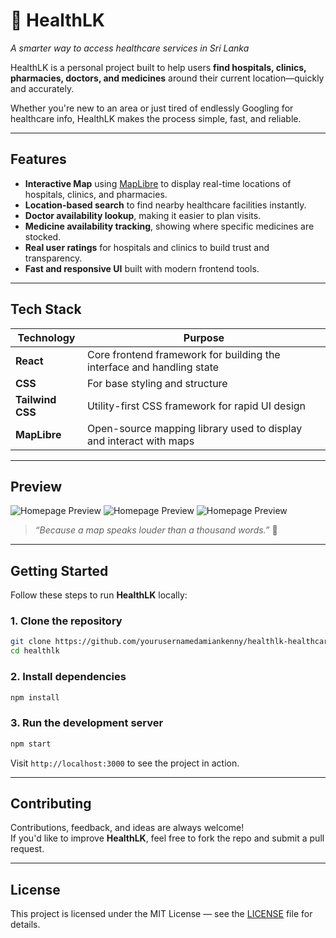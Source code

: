 # 🏥 HealthLK

_A smarter way to access healthcare services in Sri Lanka_

HealthLK is a personal project built to help users **find hospitals, clinics, pharmacies, doctors, and medicines** around their current location—quickly and accurately.

Whether you're new to an area or just tired of endlessly Googling for healthcare info, HealthLK makes the process simple, fast, and reliable.

---

## Features

- **Interactive Map** using [MapLibre](https://maplibre.org) to display real-time locations of hospitals, clinics, and pharmacies.
- **Location-based search** to find nearby healthcare facilities instantly.
- **Doctor availability lookup**, making it easier to plan visits.
- **Medicine availability tracking**, showing where specific medicines are stocked.
- **Real user ratings** for hospitals and clinics to build trust and transparency.
- **Fast and responsive UI** built with modern frontend tools.

---

## Tech Stack

| Technology       | Purpose                                                               |
| ---------------- | --------------------------------------------------------------------- |
| **React**        | Core frontend framework for building the interface and handling state |
| **CSS**          | For base styling and structure                                        |
| **Tailwind CSS** | Utility-first CSS framework for rapid UI design                       |
| **MapLibre**     | Open-source mapping library used to display and interact with maps    |

---

## Preview

![Homepage Preview](../Pictures/Screenshots/health-home.png)
![Homepage Preview](../Pictures/Screenshots/health-map.png)
![Homepage Preview](../Pictures/Screenshots/health-medicine.png.)

> _“Because a map speaks louder than a thousand words.”_ 🦇

---

## Getting Started

Follow these steps to run **HealthLK** locally:

### 1. Clone the repository

```bash
git clone https://github.com/yourusernamedamiankenny/healthlk-healthcare-locator.git
cd healthlk
```

### 2. Install dependencies

```bash
npm install
```

### 3. Run the development server

```bash
npm start
```

Visit `http://localhost:3000` to see the project in action.

---

## Contributing

Contributions, feedback, and ideas are always welcome!  
If you'd like to improve **HealthLK**, feel free to fork the repo and submit a pull request.

---

## License

This project is licensed under the MIT License — see the [LICENSE](LICENSE) file for details.
